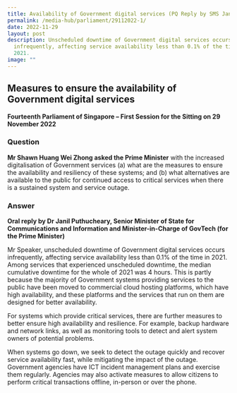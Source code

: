 ```yaml
---
title: Availability of Government digital services (PQ Reply by SMS Janil Puthucheary)
permalink: /media-hub/parliament/29112022-1/
date: 2022-11-29
layout: post
description: Unscheduled downtime of Government digital services occurs
  infrequently, affecting service availability less than 0.1% of the time in
  2021.
image: ""
---
```

## Measures to ensure the availability of Government digital services 

**Fourteenth Parliament of Singapore – First Session for the Sitting on 29 November 2022**

### Question

**Mr Shawn Huang Wei Zhong asked the Prime Minister** with the increased digitalisation of Government services (a) what are the measures to ensure the availability and resiliency of these systems; and (b) what alternatives are available to the public for continued access to critical services when there is a sustained system and service outage.


### Answer

**Oral reply by Dr Janil Puthucheary, Senior Minister of State for Communications and Information and Minister-in-Charge of GovTech (for the Prime Minister)**

Mr Speaker, unscheduled downtime of Government digital services occurs infrequently, affecting service availability less than 0.1% of the time in 2021. Among services that experienced unscheduled downtime, the median cumulative downtime for the whole of 2021 was 4 hours. This is partly because the majority of Government systems providing services to the public have been moved to commercial cloud hosting platforms, which have high availability, and these platforms and the services that run on them are designed for better availability.

For systems which provide critical services, there are further measures to better ensure high availability and resilience. For example, backup hardware and network links, as well as monitoring tools to detect and alert system owners of potential problems.

When systems go down, we seek to detect the outage quickly and recover service availability fast, while mitigating the impact of the outage. Government agencies have ICT incident management plans and exercise them regularly. Agencies may also activate measures to allow citizens to perform critical transactions offline, in-person or over the phone.